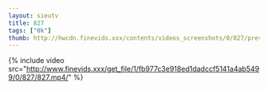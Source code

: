 ```yaml
--- 
layout: sieutv
title: 827
tags: ["0k"]
thumb: http://hwcdn.finevids.xxx/contents/videos_screenshots/0/827/preview.mp4.jpg
---
```

{% include video src="http://www.finevids.xxx/get_file/1/fb977c3e918ed1dadccf5141a4ab5499/0/827/827.mp4/" %} 
